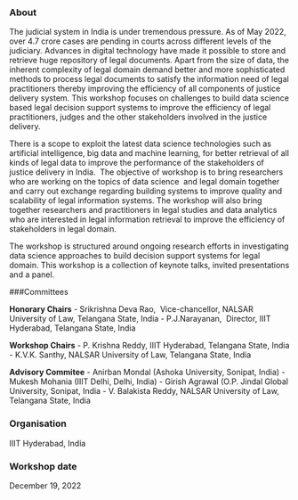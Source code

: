 ### About

The judicial system in India is under tremendous pressure. As of May 2022, over 4.7 crore cases are pending in courts across different levels of the judiciary. Advances in digital technology  have made it possible to store and retrieve huge repository of legal documents.    Apart from the size of data, the inherent complexity of legal domain demand better and more sophisticated methods to process legal documents to satisfy the information need of legal practitioners thereby improving the efficiency of all components of justice delivery system. This workshop focuses on  challenges to build data science based legal decision support systems  to improve the efficiency of legal practitioners, judges and the other stakeholders involved in the justice delivery. 

There is a scope to exploit the latest data science technologies such as artificial intelligence, big data and machine learning,  for better  retrieval of all kinds of legal data to improve the performance of the stakeholders of  justice delivery in India.  The objective of workshop is to bring researchers who are working on the topics of data science  and legal domain together and carry out exchange regarding building systems to improve quality and scalability of  legal information systems. The workshop will also bring together researchers and practitioners in legal studies and data analytics who are interested in legal information retrieval to improve the efficiency of stakeholders in legal domain.

The workshop is structured around ongoing research efforts in investigating data science approaches to build decision support systems for legal domain.  This workshop is a collection of  keynote talks, invited presentations and a panel.

###Committees

**Honorary Chairs**
    - Srikrishna Deva Rao,  Vice-chancellor, NALSAR University of Law, Telangana State, India 
    - P.J.Narayanan,  Director, IIIT Hyderabad, Telangana State, India

**Workshop Chairs**
    - P. Krishna Reddy, IIIT Hyderabad, Telangana State, India
    - K.V.K. Santhy, NALSAR University of Law, Telangana State,  India

**Advisory Commitee**
    - Anirban Mondal (Ashoka University, Sonipat, India)
    - Mukesh Mohania (IIIT Delhi, Delhi, India)
    - Girish Agrawal (O.P. Jindal Global University, Sonipat, India
    - V. Balakista Reddy, NALSAR University of Law, Telangana State, India 
    
### Organisation

IIIT Hyderabad, India

### Workshop date

December 19, 2022

